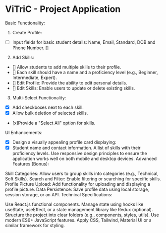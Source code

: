 # ViTriC - Project Application


Basic Functionality:

1. Create Profile:
- [ ] Input fields for basic student details: Name, Email, Standard, DOB and Phone Number. []

2. Add Skills:
 - [] Allow students to add multiple skills to their profile.
 - [] Each skill should have a name and a proficiency level (e.g., Beginner, Intermediate, Expert).
 - [] Edit Profile:
      Provide the ability to edit personal details.
 - [] Edit Skills:
      Enable users to update or delete existing skills.

3. Multi-Select Functionality:

- [x] Add checkboxes next to each skill.
- [x] Allow bulk deletion of selected skills.
- [x]Provide a "Select All" option for skills.

UI Enhancements:

- [x] Design a visually appealing profile card displaying:
- [x] Student name and contact information.
A list of skills with their proficiency levels.
Use responsive design principles to ensure the application works well on both mobile and desktop devices.
Advanced Features (Bonus):

Skill Categories: Allow users to group skills into categories (e.g., Technical, Soft Skills).
Search and Filter: Enable filtering or searching for specific skills.
Profile Picture Upload: Add functionality for uploading and displaying a profile picture.
Data Persistence: Save profile data using local storage, session storage, or an API.
Technical Specifications:

Use React.js functional components.
Manage state using hooks like useState, useEffect, or a state management library like Redux (optional).
Structure the project into clear folders (e.g., components, styles, utils).
Use modern ES6+ JavaScript features.
Apply CSS, Tailwind, Material UI or a similar framework for styling.